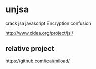 # unjsa


crack jsa javascript Encryption confusion

http://www.xidea.org/project/jsi/

## relative project


https://github.com/icai/miload/









